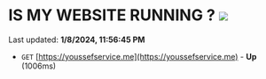 # IS MY WEBSITE RUNNING ? [![](https://img.shields.io/static/v1?label=Sponsor&message=%E2%9D%A4&logo=GitHub&color=%23fe8e86)](https://github.com/sponsors/<username>)

Last updated: **1/8/2024, 11:56:45 PM**

- `GET` [https://youssefservice.me](https://youssefservice.me) - **Up** (1006ms)
